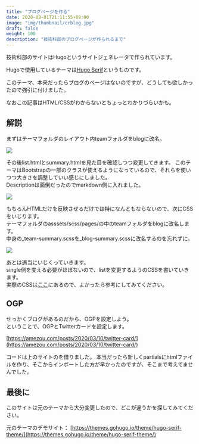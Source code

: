 ```yaml
---
title: "ブログページを作る"
date: 2020-08-01T21:11:55+09:00
image: "img/thumbnail/crblog.jpg"
draft: false
weight: 100
description: "技術科部のブログページが作られるまで"
---
```


技術科部のサイトはHugoというサイトジェネレータで作られています。

Hugoで使用しているテーマは[Hugo Serif](https://github.com/jugglerx/hugo-serif-theme)というものです。

このテーマ、本来だったらブログのページはないのですが、どうしても欲しかったので強引に付けました。

なおこの記事はHTML/CSSがわからないとちょっとわかりづらいかも。

## 解説

まずはテーマフォルダのレイアウト内teamフォルダをblogに改名。

![](/img/crblog/1.png)

その後list.htmlとsummary.htmlを見た目を確認しつつ変更してきます。
このテーマはBootstrapの一部のクラスが使えるようになっているので、それらを使いつつ大きさを調整していい感じにしました。  
Descriptionは面倒だったのでmarkdown側に入れました。

![](/img/crblog/2.png)

もちろんHTMLだけを反映させるだけでは特になんともならないので、次にCSSをいじります。  
テーマフォルダのasssets/scss/pages/の中のteamフォルダをblogに改名します。  
中身の_team-summary.scssを_blog-summary.scssに改名するのを忘れずに。  

![](/img/crblog/3.png)

あとは適当にいじくっていきます。  
single側を変える必要がほぼないので、listを変更するようのCSSを書いていきます。  
実際のCSSは[ここ](https://github.com/unls/techhugo/blob/master/themes/hugo-serif-theme/assets/scss/pages/blog/_blog-summary.scss)にあるので、よかったら参考にしてみてください。

## OGP

せっかくブログがあるのだから、OGPを設定しよう。  
ということで、OGPとTwitterカードを設定します。  

[https://amezou.com/posts/2020/03/10/twitter-card/](https://amezou.com/posts/2020/03/10/twitter-card/)

コードは上のサイトのを借りました。
本当だったら新しくpartialsにhtmlファイルを作り、そこからインポートした方が早かったのですが、そこまで考えてませんでした。

## 最後に

このサイトは元のテーマから大分変更したので、どこが違うかを探してみてください。

元のテーマのデモサイト：
[https://themes.gohugo.io/theme/hugo-serif-theme/](https://themes.gohugo.io/theme/hugo-serif-theme/)





